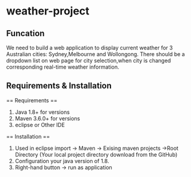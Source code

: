 # weather-project

## Funcation
We need to build a web application to display current weather for 3 Australian cities: Sydney,Melbourne and Wollongong. There should be a dropdown list on web page for city selection,when city is changed corresponding real-time weather information.

## Requirements & Installation

== Requirements ==

1. Java 1.8+ for versions 
2. Maven 3.6.0+ for versions 
3. eclipse or Other IDE

== Installation ==

1.  Used in eclipse import -> Maven -> Exising maven projects ->Root Directory (Your local project directory download from the GitHub)
2.  Configuration your java version of 1.8.
3.  Right-hand button -> run as application

